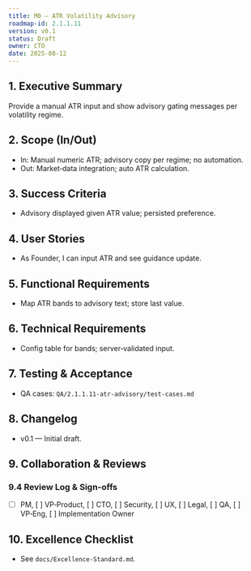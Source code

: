 ```yaml
---
title: M0 — ATR Volatility Advisory
roadmap-id: 2.1.1.11
version: v0.1
status: Draft
owner: CTO
date: 2025-08-12
---
```


## 1. Executive Summary
Provide a manual ATR input and show advisory gating messages per volatility regime.

## 2. Scope (In/Out)
- In: Manual numeric ATR; advisory copy per regime; no automation.
- Out: Market‑data integration; auto ATR calculation.

## 3. Success Criteria
- Advisory displayed given ATR value; persisted preference.

## 4. User Stories
- As Founder, I can input ATR and see guidance update.

## 5. Functional Requirements
- Map ATR bands to advisory text; store last value.

## 6. Technical Requirements
- Config table for bands; server‑validated input.

## 7. Testing & Acceptance
- QA cases: `QA/2.1.1.11-atr-advisory/test-cases.md`

## 8. Changelog
- v0.1 — Initial draft.

## 9. Collaboration & Reviews
### 9.4 Review Log & Sign-offs
- [ ] PM, [ ] VP‑Product, [ ] CTO, [ ] Security, [ ] UX, [ ] Legal, [ ] QA, [ ] VP‑Eng, [ ] Implementation Owner

## 10. Excellence Checklist
- See `docs/Excellence-Standard.md`.


